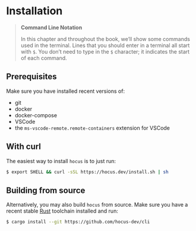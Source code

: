# Installation

> **Command Line Notation**
>
> In this chapter and throughout the book, we’ll show some commands used in the
> terminal. Lines that you should enter in a terminal all start with `$`. You
> don’t need to type in the `$` character; it indicates the start of each
> command.

## Prerequisites

Make sure you have installed recent versions of:

- git
- docker
- docker-compose
- VSCode
- the `ms-vscode-remote.remote-containers` extension for VSCode

## With curl

The easiest way to install `hocus` is to just run:

```bash
$ export SHELL && curl -sSL https://hocus.dev/install.sh | sh
```

## Building from source

Alternatively, you may also build `hocus` from source. Make sure you have a recent stable
[Rust](https://www.rust-lang.org/) toolchain installed and run:

```bash
$ cargo install --git https://github.com/hocus-dev/cli
```
